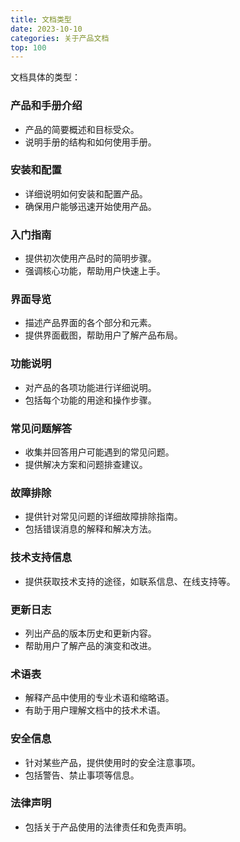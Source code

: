 ```yaml
---
title: 文档类型
date: 2023-10-10
categories: 关于产品文档
top: 100
---
```


文档具体的类型：

### 产品和手册介绍
- 产品的简要概述和目标受众。
- 说明手册的结构和如何使用手册。

### 安装和配置
- 详细说明如何安装和配置产品。
- 确保用户能够迅速开始使用产品。

### 入门指南
- 提供初次使用产品时的简明步骤。
- 强调核心功能，帮助用户快速上手。

### 界面导览
- 描述产品界面的各个部分和元素。
- 提供界面截图，帮助用户了解产品布局。

### 功能说明
- 对产品的各项功能进行详细说明。
- 包括每个功能的用途和操作步骤。

### 常见问题解答
- 收集并回答用户可能遇到的常见问题。
- 提供解决方案和问题排查建议。

### 故障排除
- 提供针对常见问题的详细故障排除指南。
- 包括错误消息的解释和解决方法。

### 技术支持信息
- 提供获取技术支持的途径，如联系信息、在线支持等。

### 更新日志
- 列出产品的版本历史和更新内容。
- 帮助用户了解产品的演变和改进。

### 术语表
- 解释产品中使用的专业术语和缩略语。
- 有助于用户理解文档中的技术术语。

### 安全信息
- 针对某些产品，提供使用时的安全注意事项。
- 包括警告、禁止事项等信息。

### 法律声明
- 包括关于产品使用的法律责任和免责声明。

